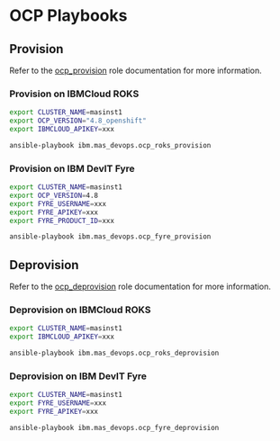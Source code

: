 # OCP Playbooks


## Provision
Refer to the [ocp_provision](../roles/ocp_provision.md) role documentation for more information.

### Provision on IBMCloud ROKS
```bash
export CLUSTER_NAME=masinst1
export OCP_VERSION="4.8_openshift"
export IBMCLOUD_APIKEY=xxx

ansible-playbook ibm.mas_devops.ocp_roks_provision
```

### Provision on IBM DevIT Fyre
```bash
export CLUSTER_NAME=masinst1
export OCP_VERSION=4.8
export FYRE_USERNAME=xxx
export FYRE_APIKEY=xxx
export FYRE_PRODUCT_ID=xxx

ansible-playbook ibm.mas_devops.ocp_fyre_provision
```


## Deprovision
Refer to the [ocp_deprovision](../roles/ocp_deprovision.md) role documentation for more information.

### Deprovision on IBMCloud ROKS
```bash
export CLUSTER_NAME=masinst1
export IBMCLOUD_APIKEY=xxx

ansible-playbook ibm.mas_devops.ocp_roks_deprovision
```

### Deprovision on IBM DevIT Fyre
```bash
export CLUSTER_NAME=masinst1
export FYRE_USERNAME=xxx
export FYRE_APIKEY=xxx

ansible-playbook ibm.mas_devops.ocp_fyre_deprovision
```
